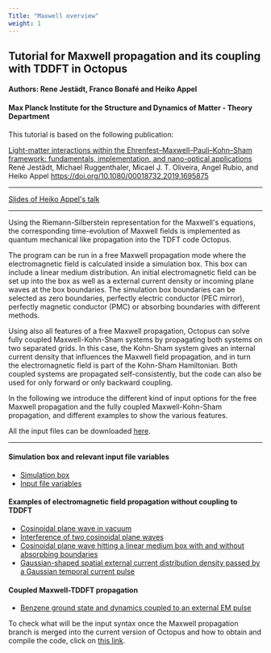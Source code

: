 ```yaml
---
Title: "Maxwell overview"
weight: 1
---
```



## Tutorial for Maxwell propagation and its coupling with TDDFT in Octopus

#### Authors: Rene Jestädt, Franco Bonafé and Heiko Appel

#### Max Planck Institute for the Structure and Dynamics of Matter - Theory Department


This tutorial is based on the following publication:

[Light-matter interactions within the Ehrenfest–Maxwell–Pauli–Kohn–Sham framework: fundamentals, implementation, and nano-optical applications](./Light_matter_interactions_within_the_Ehrenfest_Maxwell_Pauli_Kohn_Sham_framework_fundamentals_implementation_and_nano_optical_applications.pdf)
René Jestädt, Michael Ruggenthaler, Micael J. T. Oliveira, Angel Rubio, and Heiko Appel
https://doi.org/10.1080/00018732.2019.1695875 

---

[Slides of Heiko Appel's talk](https://theory.mpsd.mpg.de/talks/heiko.appel/2020-01-21-Uni-Jena)

---

Using the Riemann-Silberstein representation for the Maxwell's equations, the corresponding time-evolution of Maxwell fields is implemented as quantum mechanical like propagation into the TDFT code Octopus.  

The program can be run in a free Maxwell propagation mode where the electromagnetic field is calculated inside a simulation box. This box can include a linear medium distribution. An initial electromagnetic field can be set up into the box as well as a external current density or incoming plane waves at the box boundaries. The simulation box boundaries can be selected as zero boundaries, perfectly electric conductor (PEC mirror), perfectly magnetic conductor (PMC) or absorbing boundaries with different methods.
  
Using also all features of a free Maxwell propagation, Octopus can solve fully coupled Maxwell-Kohn-Sham systems by propagating both systems on two separated grids. In this case, the Kohn-Sham system gives an internal current density that influences the Maxwell field propagation, and in turn the electromagnetic field is part of the Kohn-Sham Hamiltonian. Both coupled systems are propagated self-consistently, but the code can also be used for only forward or only backward coupling.
  
In the following we introduce the different kind of input options for the free Maxwell propagation and the fully coupled Maxwell-Kohn-Sham propagation, and different examples to show the various features.

All the input files can be downloaded [here](./maxwelltddft_tutorial_files.tar).

---

#### Simulation box and relevant input file variables  

* [Simulation box](./simulationbox.html)
* [Input file variables](./maxwellinputfile.html)




#### Examples of electromagnetic field propagation without coupling to TDDFT

* [Cosinoidal plane wave in vacuum](./run01.html)
* [Interference of two cosinoidal plane waves](./run02.html)
* [Cosinoidal plane wave hitting a linear medium box with and without absorpbing boundaries](./run03.html)
* [Gaussian-shaped spatial external current distribution density passed by a Gaussian temporal current pulse](./run04.html)



#### Coupled Maxwell-TDDFT propagation

* [Benzene ground state and dynamics coupled to an external EM pulse](./benzene_mx_matt.html)



To check what will be the input syntax once the Maxwell propagation branch is merged into the current version of Octopus and how to obtain and compile the code, click on [this link](./multisystem.html).

 
